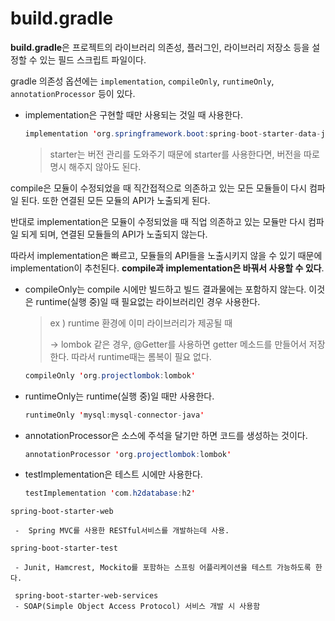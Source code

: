 # build.gradle



**build.gradle**은 프로젝트의 라이브러리 의존성, 플러그인, 라이브러리 저장소 등을 설정할 수 있는 필드 스크립트 파일이다.



gradle 의존성 옵션에는 `implementation`, `compileOnly`, `runtimeOnly`, `annotationProcessor` 등이 있다. 

+ implementation은 구현할 때만 사용되는 것일 때 사용한다.

  ```java
  implementation 'org.springframework.boot:spring-boot-starter-data-jpa'
  ```

  > starter는 버전 관리를 도와주기 때문에 starter를 사용한다면, 버전을 따로 명시 해주지 않아도 된다.

compile은 모듈이 수정되었을 때 직간접적으로 의존하고 있는 모든 모듈들이 다시 컴파일 된다. 또한 연결된 모든 모듈의 API가 노출되게 된다.

반대로 implementation은 모듈이 수정되었을 때 직업 의존하고 있는 모듈만 다시 컴파일 되게 되며, 연결된 모듈들의 API가 노출되지 않는다.

따라서 implementation은 빠르고, 모듈들의 API들을 노출시키지 않을 수 있기 때문에 implementation이 추천된다. **compile과 implementation은 바꿔서 사용할 수 있다**.


+ compileOnly는 compile 시에만 빌드하고 빌드 결과물에는 포함하지 않는다. 이것은 runtime(실행 중)일 때 필요없는 라이브러리인 경우 사용한다.

  > ex ) runtime 환경에 이미 라이브러리가 제공될 때
  >
  > -> lombok 같은 경우, @Getter를 사용하면 getter 메소드를 만들어서 저장한다. 따라서 runtime때는 롬복이 필요 없다.

  ```java
  compileOnly 'org.projectlombok:lombok'
  ```

+ runtimeOnly는 runtime(실행 중)일 때만 사용한다.

  ```java
  runtimeOnly 'mysql:mysql-connector-java'
  ```

+ annotationProcessor은 소스에 주석을 달기만 하면 코드를 생성하는 것이다.

  ```java
  annotationProcessor 'org.projectlombok:lombok'
  ```

+ testImplementation은 테스트 시에만 사용한다.

  ```java
  testImplementation 'com.h2database:h2'
  ```

  

```
spring-boot-starter-web

 -  Spring MVC를 사용한 RESTful서비스를 개발하는데 사용.
 
spring-boot-starter-test

 - Junit, Hamcrest, Mockito를 포함하는 스프링 어플리케이션을 테스트 가능하도록 한다.
 
 spring-boot-starter-web-services
 - SOAP(Simple Object Access Protocol) 서비스 개발 시 사용함
```

